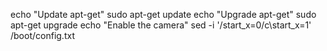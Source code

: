 echo "Update apt-get"
sudo apt-get update
echo "Upgrade apt-get"
sudo apt-get upgrade
echo "Enable the camera"
sed -i '/start_x=0/c\start_x=1' /boot/config.txt



